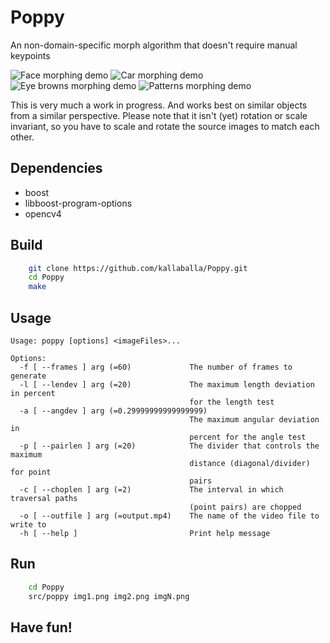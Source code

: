 # Poppy
An non-domain-specific morph algorithm that doesn't require manual keypoints

![Face morphing demo](https://github.com/kallaballa/Poppy/blob/main/demo/faces.gif?raw=true)
![Car morphing demo](https://github.com/kallaballa/Poppy/blob/main/demo/cars.gif?raw=true)
![Eye browns morphing demo](https://github.com/kallaballa/Poppy/blob/main/demo/browns.gif?raw=true)
![Patterns morphing demo](https://github.com/kallaballa/Poppy/blob/main/demo/fract.gif?raw=true)


This is very much a work in progress. And works best on similar objects from a similar perspective.
Please note that it isn't (yet) rotation or scale invariant, so you have to scale and rotate the source images to match each other.
## Dependencies
* boost
* libboost-program-options
* opencv4

## Build

```bash
    git clone https://github.com/kallaballa/Poppy.git
    cd Poppy
    make
```

## Usage
```
Usage: poppy [options] <imageFiles>...

Options:
  -f [ --frames ] arg (=60)             The number of frames to generate
  -l [ --lendev ] arg (=20)             The maximum length deviation in percent
                                        for the length test
  -a [ --angdev ] arg (=0.29999999999999999)
                                        The maximum angular deviation in 
                                        percent for the angle test
  -p [ --pairlen ] arg (=20)            The divider that controls the maximum 
                                        distance (diagonal/divider) for point 
                                        pairs
  -c [ --choplen ] arg (=2)             The interval in which traversal paths 
                                        (point pairs) are chopped
  -o [ --outfile ] arg (=output.mp4)    The name of the video file to write to
  -h [ --help ]                         Print help message

```

## Run

```bash
    cd Poppy
    src/poppy img1.png img2.png imgN.png
```

## Have fun!


